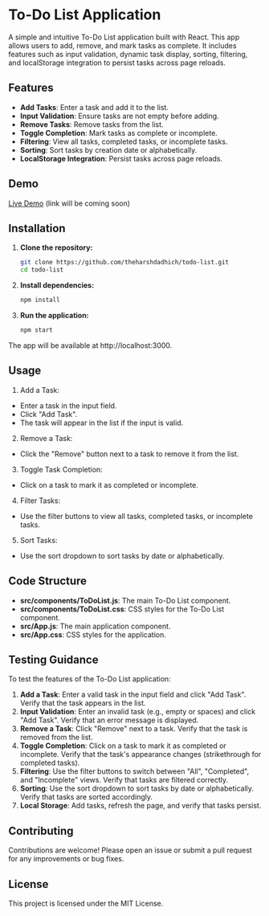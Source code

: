 # To-Do List Application

A simple and intuitive To-Do List application built with React. This app allows users to add, remove, and mark tasks as complete. It includes features such as input validation, dynamic task display, sorting, filtering, and localStorage integration to persist tasks across page reloads.

## Features

- **Add Tasks**: Enter a task and add it to the list.
- **Input Validation**: Ensure tasks are not empty before adding.
- **Remove Tasks**: Remove tasks from the list.
- **Toggle Completion**: Mark tasks as complete or incomplete.
- **Filtering**: View all tasks, completed tasks, or incomplete tasks.
- **Sorting**: Sort tasks by creation date or alphabetically.
- **LocalStorage Integration**: Persist tasks across page reloads.

## Demo

[Live Demo](#) (link will be coming soon)

## Installation

1. **Clone the repository:**

   ```bash
   git clone https://github.com/theharshdadhich/todo-list.git
   cd todo-list
2. **Install dependencies:**

   ```bash
   npm install
3. **Run the application:**
   ```bash
   npm start
The app will be available at http://localhost:3000.

## Usage
1. Add a Task:
- Enter a task in the input field.
- Click "Add Task".
- The task will appear in the list if the input is valid.
2. Remove a Task:
- Click the "Remove" button next to a task to remove it from the list.
3. Toggle Task Completion:
- Click on a task to mark it as completed or incomplete.
4. Filter Tasks:
- Use the filter buttons to view all tasks, completed tasks, or incomplete tasks.
5. Sort Tasks:
- Use the sort dropdown to sort tasks by date or alphabetically.

## Code Structure

- **src/components/ToDoList.js**: The main To-Do List component.
- **src/components/ToDoList.css**: CSS styles for the To-Do List component.
- **src/App.js**: The main application component.
- **src/App.css**: CSS styles for the application.

## Testing Guidance

To test the features of the To-Do List application:

1. **Add a Task**: Enter a valid task in the input field and click "Add Task". Verify that the task appears in the list.
2. **Input Validation**: Enter an invalid task (e.g., empty or spaces) and click "Add Task". Verify that an error message is displayed.
3. **Remove a Task**: Click "Remove" next to a task. Verify that the task is removed from the list.
4. **Toggle Completion**: Click on a task to mark it as completed or incomplete. Verify that the task's appearance changes (strikethrough for completed tasks).
5. **Filtering**: Use the filter buttons to switch between "All", "Completed", and "Incomplete" views. Verify that tasks are filtered correctly.
6. **Sorting**: Use the sort dropdown to sort tasks by date or alphabetically. Verify that tasks are sorted accordingly.
7. **Local Storage**: Add tasks, refresh the page, and verify that tasks persist.

## Contributing

Contributions are welcome! Please open an issue or submit a pull request for any improvements or bug fixes.

## License

This project is licensed under the MIT License.


   

